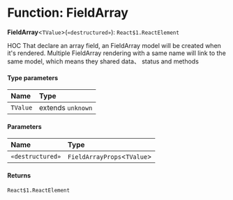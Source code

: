 # Function: FieldArray

**FieldArray**<`TValue`>(`«destructured»`): `React$1.ReactElement`

HOC That declare an array field, an FieldArray model will be created when it's rendered. Multiple FieldArray rendering with a same name will link to the same model, which means they shared data、 status and methods

#### Type parameters

| Name | Type |
| :------ | :------ |
| `TValue` | extends `unknown` |

#### Parameters

| Name | Type |
| :------ | :------ |
| `«destructured»` | `FieldArrayProps`<`TValue`> |

#### Returns

`React$1.ReactElement`
